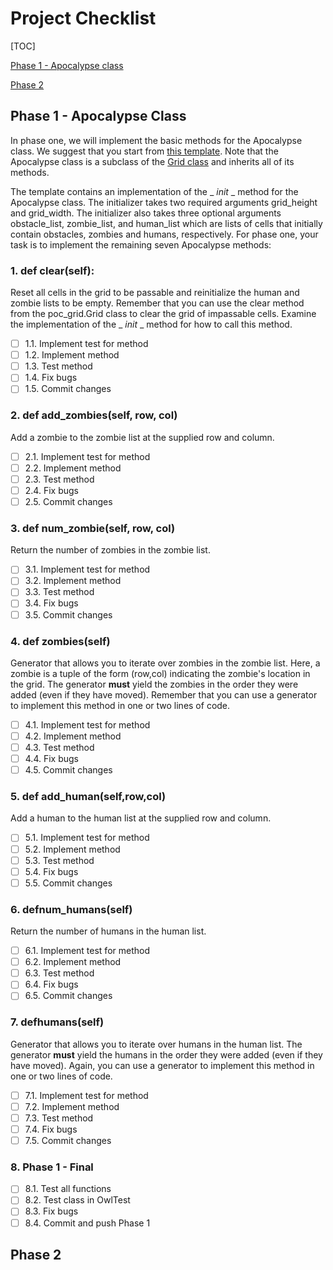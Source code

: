 # Project Checklist

[TOC]



[Phase 1 - Apocalypse class](#Phase-1—Apocalypse-Class)

[Phase 2](#Phase-2)

## Phase 1 - Apocalypse Class

In phase one, we will implement the basic methods for the Apocalypse class. We suggest that you start from [this template](http://www.codeskulptor.org/#poc_zombie_template.py). Note that the Apocalypse class is a subclass of the [Grid class](http://www.codeskulptor.org/#poc_grid.py) and inherits all of its methods.

The template contains an implementation of the _ _init_ _ method for the Apocalypse class. The initializer takes two required arguments grid_height and grid_width. The initializer also takes three optional arguments obstacle_list, zombie_list, and human_list which are lists of cells that initially contain obstacles, zombies and humans, respectively. For phase one, your task is to implement the remaining seven Apocalypse methods:

### 1. def clear(self):

Reset all cells in the grid to be passable and reinitialize the human and zombie lists to be empty. Remember that you can use the clear method from the poc_grid.Grid class to clear the grid of impassable cells. Examine the implementation of the _ _init_ _ method for how to call this method.

- [ ]  1.1. Implement test for method
- [ ]  1.2. Implement method
- [ ] 1.3. Test method
- [ ] 1.4. Fix bugs
- [ ] 1.5. Commit changes

### 2. def add_zombies(self,  row, col)

Add a zombie to the zombie list at the supplied row and column.

- [ ]  2.1. Implement test for method
- [ ]  2.2. Implement method
- [ ] 2.3. Test method
- [ ] 2.4. Fix bugs
- [ ] 2.5. Commit changes

### 3. def num_zombie(self, row, col)

Return the number of zombies in the zombie list.

- [ ]  3.1. Implement test for method
- [ ]  3.2. Implement method
- [ ] 3.3. Test method
- [ ] 3.4. Fix bugs
- [ ] 3.5. Commit changes

### 4. def zombies(self)

Generator that allows you to iterate over zombies in the zombie list. Here, a zombie is a tuple of the form (row,col) indicating the zombie's location in the grid. The generator **must** yield the zombies in the order they were added (even if they have moved). Remember that you can use a generator to implement this method in one or two lines of code.

- [ ] 4.1. Implement test for method
- [ ] 4.2. Implement method
- [ ] 4.3. Test method
- [ ] 4.4. Fix bugs
- [ ] 4.5. Commit changes

### 5. def add_human(self,row,col)

 Add a human to the human list at the supplied row and column.

- [ ] 5.1. Implement test for method
- [ ] 5.2. Implement method
- [ ] 5.3. Test method
- [ ] 5.4. Fix bugs
- [ ] 5.5. Commit changes

### 6. defnum_humans(self)

Return the number of humans in the human list.

- [ ] 6.1. Implement test for method
- [ ] 6.2. Implement method
- [ ] 6.3. Test method
- [ ] 6.4. Fix bugs
- [ ] 6.5. Commit changes

### 7. defhumans(self)

 Generator that allows you to iterate over humans in the human list. The generator **must** yield the humans in the order they were added (even if they have moved). Again, you can use a generator to implement this method in one or two lines of code.

- [ ] 7.1. Implement test for method
- [ ] 7.2. Implement method
- [ ] 7.3. Test method
- [ ] 7.4. Fix bugs
- [ ] 7.5. Commit changes

### 8. Phase 1 - Final

- [ ] 8.1. Test all functions
- [ ] 8.2. Test class in OwlTest
- [ ] 8.3. Fix bugs
- [ ] 8.4. Commit and push Phase 1

## Phase 2